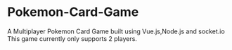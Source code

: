 # Pokemon-Card-Game
A Multiplayer Pokemon Card Game built using Vue.js,Node.js and socket.io
This game currently only supports 2 players.
